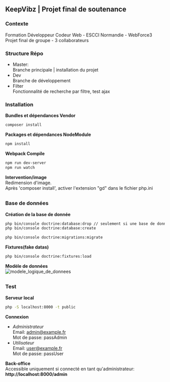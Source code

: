 ## KeepVibz | Projet final de soutenance  

### Contexte  
Formation Développeur Codeur Web - ESCCI Normandie - WebForce3  
Projet final de groupe - 3 collaborateurs  

### Structure Répo  
- Master:  
Branche principale | installation du projet  
- Dev  
Branche de développement  
- Filter    
Fonctionnalité de recherche par filtre, test ajax 

### Installation

__Bundles et dépendances Vendor__  
```bash
composer install
```  
__Packages et dépendances NodeModule__  
```bash
npm install
```  
__Webpack Compile__
```bash
npm run dev-server  
npm run watch
```  
__Intervention/image__  
Redimension d'image.  
Après 'composer install', activer l'extension "gd" dans le fichier php.ini  

##

### Base de données  

__Création de la base de donnée__
```bash
php bin/console doctrine:database:drop // seulement si une base de donnée existe déjà
php bin/console doctrine:database:create
```  
```bash
php bin/console doctrine:migrations:migrate
```  
__Fixtures(fake datas)__
```bash
php bin/console doctrine:fixtures:load
```  
__Modèle de données__  
![modele_logique_de_donnees](https://www.zupimages.net/up/21/23/uhg7.png) 

##

### Test  
__Serveur local__  
```bash
php -S localhost:8000 -t public
```  
__Connexion__  
- _Administrateur_     
Email: admin@example.fr  
Mot de passe: passAdmin  
- _Utilisateur_   
Email: user@example.fr  
Mot de passe: passUser  

__Back-office__   
Accessible uniquement si connecté en tant qu'administrateur:  
__http://localhost:8000/admin__
